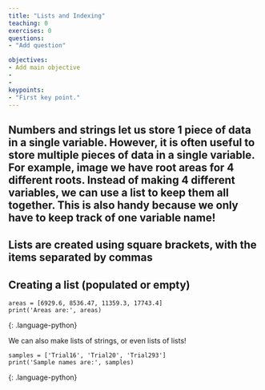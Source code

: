 ```yaml
---
title: "Lists and Indexing"
teaching: 0
exercises: 0
questions:
- "Add question"

objectives:
- Add main objective
- 
- 
keypoints:
- "First key point."
---
```

## Numbers and strings let us store 1 piece of data in a single variable.  However, it is often useful to store multiple pieces of data in a single variable.  For example, image we have root areas for 4 different roots.  Instead of making 4 different variables, we can use a list to keep them all together.  This is also handy because we only have to keep track of one variable name! 

## Lists are created using square brackets, with the items separated by commas

## Creating a list (populated or empty)
~~~
areas = [6929.6, 8536.47, 11359.3, 17743.4]
print('Areas are:', areas)
~~~
{: .language-python}

We can also make lists of strings, or even lists of lists!
~~~
samples = ['Trial16', 'Trial20', 'Trial293']
print('Sample names are:', samples)
~~~
{: .language-python}

